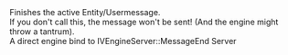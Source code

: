 <function name="MessageEnd" parent="HolyLib" type="libraryfunc">
	<description>
		Finishes the active Entity/Usermessage.<br>
		If you don't call this, the message won't be sent! (And the engine might throw a tantrum).<br>
		A direct engine bind to IVEngineServer::MessageEnd
	</description>
	<realm>Server</realm>
</function>